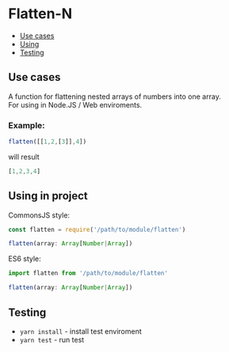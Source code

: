 
# Flatten-N
- [Use cases](#use-cases)
- [Using](#using-in-project)
- [Testing](#testing)



## Use cases
A function for flattening nested arrays of numbers into one array. <br />
For using in Node.JS / Web enviroments.

### Example:
```javascript
flatten([[1,2,[3]],4])
```
will result
```javascript
[1,2,3,4]
```

## Using in project
CommonsJS style:
```javascript
const flatten = require('/path/to/module/flatten')

flatten(array: Array[Number|Array])
```

ES6 style:
```javascript
import flatten from '/path/to/module/flatten'

flatten(array: Array[Number|Array])
```


## Testing
- `yarn install` - install test enviroment
- `yarn test` - run test
